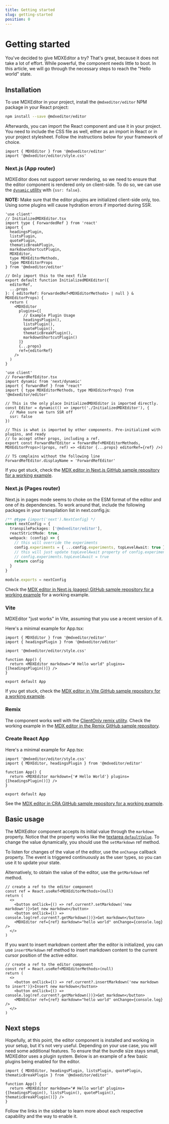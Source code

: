 ```yaml
---
title: Getting started
slug: getting-started
position: 0
---
```


# Getting started

You've decided to give MDXEditor a try? That's great, because it does not take a lot of effort. While powerful, the component needs little to boot. In this article, we will go through the necessary steps to reach the "Hello world" state.

## Installation

To use MDXEditor in your project, install the `@mdxeditor/editor` NPM package in your React project:

```sh
npm install --save @mdxeditor/editor
```

Afterwards, you can import the React component and use it in your project. You need to include the CSS file as well, either as an import in React or in your project stylesheet. Follow the instructions below for your framework of choice.

```tsx
import { MDXEditor } from '@mdxeditor/editor'
import '@mdxeditor/editor/style.css'
```

### Next.js (App router)

MDXEditor does not support server rendering, so we need to ensure that the editor component is rendered only on client-side. To do so, we can use the [`dynamic` utility](https://nextjs.org/docs/pages/building-your-application/optimizing/lazy-loading) with `{ssr: false}`.

**NOTE:** Make sure that the editor plugins are initialized client-side only, too. Using some plugins will cause hydration errors if imported during SSR.

```tsx
'use client'
// InitializedMDXEditor.tsx
import type { ForwardedRef } from 'react'
import {
  headingsPlugin,
  listsPlugin,
  quotePlugin,
  thematicBreakPlugin,
  markdownShortcutPlugin,
  MDXEditor,
  type MDXEditorMethods,
  type MDXEditorProps
} from '@mdxeditor/editor'

// Only import this to the next file
export default function InitializedMDXEditor({
  editorRef,
  ...props
}: { editorRef: ForwardedRef<MDXEditorMethods> | null } & MDXEditorProps) {
  return (
    <MDXEditor
      plugins={[
        // Example Plugin Usage
        headingsPlugin(),
        listsPlugin(),
        quotePlugin(),
        thematicBreakPlugin(),
        markdownShortcutPlugin()
      ]}
      {...props}
      ref={editorRef}
    />
  )
}
```

```tsx
'use client'
// ForwardRefEditor.tsx
import dynamic from 'next/dynamic'
import { forwardRef } from "react"
import { type MDXEditorMethods, type MDXEditorProps} from '@mdxeditor/editor'

// This is the only place InitializedMDXEditor is imported directly.
const Editor = dynamic(() => import('./InitializedMDXEditor'), {
  // Make sure we turn SSR off
  ssr: false
})

// This is what is imported by other components. Pre-initialized with plugins, and ready
// to accept other props, including a ref.
export const ForwardRefEditor = forwardRef<MDXEditorMethods, MDXEditorProps>((props, ref) => <Editor {...props} editorRef={ref} />)

// TS complains without the following line
ForwardRefEditor.displayName = 'ForwardRefEditor'
```

If you get stuck, check the [MDX editor in Next.js GitHub sample repository for a working example](https://github.com/mdx-editor/mdx-editor-in-next).

### Next.js (Pages router)

Next.js in pages mode seems to choke on the ESM format of the editor and one of its dependencies. To work around that, include the following packages in your transpilation list in next.config.js:

```ts
/** @type {import('next').NextConfig} */
const nextConfig = {
  transpilePackages: ['@mdxeditor/editor'],
  reactStrictMode: true,
  webpack: (config) => {
    // this will override the experiments
    config.experiments = { ...config.experiments, topLevelAwait: true }
    // this will just update topLevelAwait property of config.experiments
    // config.experiments.topLevelAwait = true
    return config
  }
}

module.exports = nextConfig
```

Check the [MDX editor in Next.js (pages) GitHub sample repository for a working example](https://github.com/mdx-editor/mdx-editor-in-next-pages) for a working example.

### Vite

MDXEditor "just works" in Vite, assuming that you use a recent version of it.

Here's a minimal example for App.tsx:

```tsx
import { MDXEditor } from '@mdxeditor/editor'
import { headingsPlugin } from '@mdxeditor/editor'

import '@mdxeditor/editor/style.css'

function App() {
  return <MDXEditor markdown="# Hello world" plugins={[headingsPlugin()]} />
}

export default App
```

If you get stuck, check the [MDX editor in Vite GitHub sample repository for a working example](https://github.com/mdx-editor/mdx-editor-in-vite).

### Remix

The component works well with the [ClientOnly remix utility](https://github.com/sergiodxa/remix-utils/tree/main?tab=readme-ov-file#clientonly). Check the working example in the [MDX editor in the Remix GitHub sample repository](https://github.com/mdx-editor/mdx-editor-in-remix).

### Create React App

Here's a minimal example for App.tsx:

```tsx
import '@mdxeditor/editor/style.css'
import { MDXEditor, headingsPlugin } from '@mdxeditor/editor'

function App() {
  return <MDXEditor markdown={'# Hello World'} plugins={[headingsPlugin()]} />
}

export default App
```

See the [MDX editor in CRA GitHub sample repository for a working example](https://github.com/mdx-editor/mdx-editor-in-cra).

## Basic usage

The MDXEditor component accepts its initial value through the `markdown` property. Notice that the property works like the [textarea `defaultValue`](https://react.dev/reference/react-dom/components/textarea#providing-an-initial-value-for-a-text-area). To change the value dynamically, you should use the `setMarkdown` ref method.

To listen for changes of the value of the editor, use the `onChange` callback property. The event is triggered continuously as the user types, so you can use it to update your state.

Alternatively, to obtain the value of the editor, use the `getMarkdown` ref method.

```tsx
// create a ref to the editor component
const ref = React.useRef<MDXEditorMethods>(null)
return (
  <>
    <button onClick={() => ref.current?.setMarkdown('new markdown')}>Set new markdown</button>
    <button onClick={() => console.log(ref.current?.getMarkdown())}>Get markdown</button>
    <MDXEditor ref={ref} markdown="hello world" onChange={console.log} />
  </>
)
```

If you want to insert markdown content after the editor is initialized, you can use `insertMarkdown` ref method to insert markdown content to the current cursor position of the active editor.

```tsx
// create a ref to the editor component
const ref = React.useRef<MDXEditorMethods>(null)
return (
  <>
    <button onClick={() => ref.current?.insertMarkdown('new markdown to insert')}>Insert new markdown</button>
    <button onClick={() => console.log(ref.current?.getMarkdown())}>Get markdown</button>
    <MDXEditor ref={ref} markdown="hello world" onChange={console.log} />
  </>
)
```

## Next steps

Hopefully, at this point, the editor component is installed and working in your setup, but it's not very useful. Depending on your use case, you will need some additional features. To ensure that the bundle size stays small, MDXEditor uses a plugin system. Below is an example of a few basic plugins being enabled for the editor.

```tsx
import { MDXEditor, headingsPlugin, listsPlugin, quotePlugin, thematicBreakPlugin } from '@mdxeditor/editor'

function App() {
  return <MDXEditor markdown="# Hello world" plugins={[headingsPlugin(), listsPlugin(), quotePlugin(), thematicBreakPlugin()]} />
}
```

Follow the links in the sidebar to learn more about each respective capability and the way to enable it.

